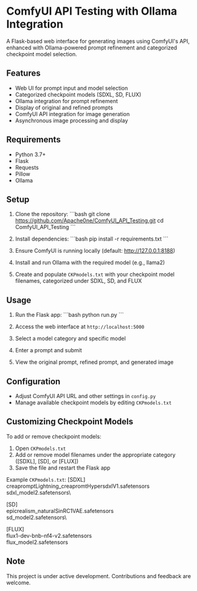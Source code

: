 # ComfyUI API Testing with Ollama Integration

A Flask-based web interface for generating images using ComfyUI's API, enhanced with Ollama-powered prompt refinement and categorized checkpoint model selection.

## Features
- Web UI for prompt input and model selection
- Categorized checkpoint models (SDXL, SD, FLUX)
- Ollama integration for prompt refinement
- Display of original and refined prompts
- ComfyUI API integration for image generation
- Asynchronous image processing and display

## Requirements
- Python 3.7+
- Flask
- Requests
- Pillow
- Ollama

## Setup
1. Clone the repository:
   \`\`\`bash
   git clone https://github.com/Apache0ne/ComfyUI_API_Testing.git
   cd ComfyUI_API_Testing
   \`\`\`

2. Install dependencies:
   \`\`\`bash
   pip install -r requirements.txt
   \`\`\`

3. Ensure ComfyUI is running locally (default: http://127.0.0.1:8188)

4. Install and run Ollama with the required model (e.g., llama2)

5. Create and populate `CKPmodels.txt` with your checkpoint model filenames, categorized under SDXL, SD, and FLUX

## Usage
1. Run the Flask app:
   \`\`\`bash
   python run.py
   \`\`\`

2. Access the web interface at `http://localhost:5000`

3. Select a model category and specific model
4. Enter a prompt and submit
5. View the original prompt, refined prompt, and generated image

## Configuration
- Adjust ComfyUI API URL and other settings in `config.py`
- Manage available checkpoint models by editing `CKPmodels.txt`

## Customizing Checkpoint Models
To add or remove checkpoint models:
1. Open `CKPmodels.txt`
2. Add or remove model filenames under the appropriate category ([SDXL], [SD], or [FLUX])
3. Save the file and restart the Flask app

Example `CKPmodels.txt`:
[SDXL]\
creapromptLightning_creapromtHypersdxlV1.safetensors\
sdxl_model2.safetensors\

[SD]\
epicrealism_naturalSinRC1VAE.safetensors\
sd_model2.safetensors\

[FLUX]\
flux1-dev-bnb-nf4-v2.safetensors\
flux_model2.safetensors

## Note
This project is under active development. Contributions and feedback are welcome.

